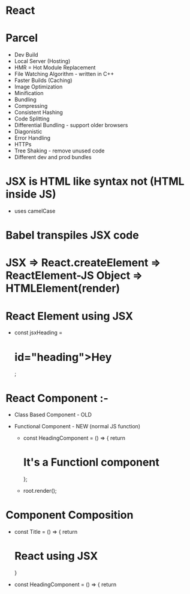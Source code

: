 # React

# Parcel

- Dev Build
- Local Server (Hosting)
- HMR = Hot Module Replacement
- File Watching Algorithm - written in C++
- Faster Builds (Caching)
- Image Optimization
- Minification
- Bundling
- Compressing
- Consistent Hashing
- Code Splitting
- Differential Bundling - support older browsers
- Diagonistic
- Error Handling
- HTTPs
- Tree Shaking - remove unused code
- Different dev and prod bundles

# JSX is HTML like syntax not (HTML inside JS)

- uses camelCase

# Babel transpiles JSX code

# JSX => React.createElement => ReactElement-JS Object => HTMLElement(render)

# React Element using JSX

- const jsxHeading = <h1>id="heading">Hey</h1>;

# React Component :-

- Class Based Component - OLD
- Functional Component - NEW (normal JS function)

  - const HeadingComponent = () => {
    return <h1>It's a Functionl component</h1>
    };

  - root.render(<HeadingComponent/>);

# Component Composition

- const Title = () => {
  return <h1 className="head" tabIndex="5" >React using JSX</h1>
  }

- const HeadingComponent = () => {
  return <div id="container">
  <Title/>
  <h1 className = "heading"> It's a functional Component</h1>
    </div>
  }

# In JSX, {} can contain any JS expression insode them

- const elem = <span>React Element </span>;

- const Title = (
  <h1 className="head" tabIndex ="5">
  {elem}
  React using JSX
  </h1>
  );
